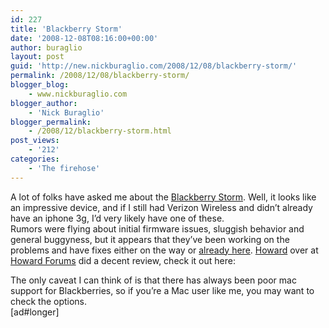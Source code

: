 ```yaml
---
id: 227
title: 'Blackberry Storm'
date: '2008-12-08T08:16:00+00:00'
author: buraglio
layout: post
guid: 'http://new.nickburaglio.com/2008/12/08/blackberry-storm/'
permalink: /2008/12/08/blackberry-storm/
blogger_blog:
    - www.nickburaglio.com
blogger_author:
    - 'Nick Buraglio'
blogger_permalink:
    - /2008/12/blackberry-storm.html
post_views:
    - '212'
categories:
    - 'The firehose'
---
```


A lot of folks have asked me about the [Blackberry Storm](http://www.phonescoop.com/phones/phone.php?p=1864). Well, it looks like an impressive device, and if I still had Verizon Wireless and didn’t already have an iphone 3g, I’d very likely have one of these.   
Rumors were flying about initial firmware issues, sluggish behavior and general buggyness, but it appears that they’ve been working on the problems and have fixes either on the way or [already here](http://www.engadget.com/2008/12/05/verizon-posts-its-first-blackberry-storm-firmware-update/). [Howard](http://www.howardchui.com/) over at [Howard Forums](http://www.howardforums.com/) did a decent review, check it out here:

The only caveat I can think of is that there has always been poor mac support for Blackberries, so if you’re a Mac user like me, you may want to check the options.   
\[ad#longer\]